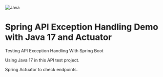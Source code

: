 ![Java](https://cdn.icon-icons.com/icons2/2699/PNG/512/java_logo_icon_168609.png)

# Spring API Exception Handling Demo with Java 17 and Actuator

Testing API Exception Handling With Spring Boot

Using Java 17 in this API test project.

Spring Actuator to check endpoints.
